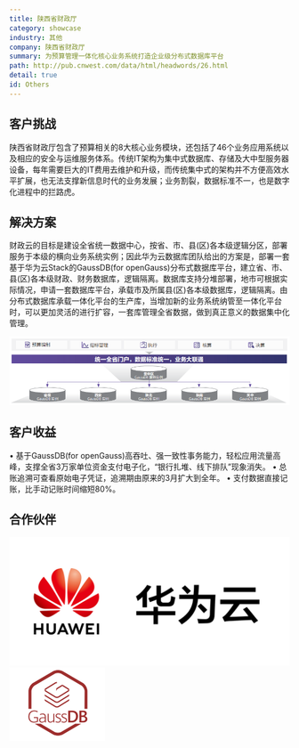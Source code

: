 ```yaml
---
title: 陕西省财政厅
category: showcase
industry: 其他
company: 陕西省财政厅
summary: 为预算管理一体化核心业务系统打造企业级分布式数据库平台
path: http://pub.cnwest.com/data/html/headwords/26.html
detail: true
id: Others
---
```


## 客户挑战

陕西省财政厅包含了预算相关的8大核心业务模块，还包括了46个业务应用系统以及相应的安全与运维服务体系。传统IT架构为集中式数据库、存储及大中型服务器设备，每年需要巨大的IT费用去维护和升级，而传统集中式的架构并不方便高效水平扩展，也无法支撑新信息时代的业务发展；业务割裂，数据标准不一，也是数字化进程中的拦路虎。

## 解决方案

财政云的目标是建设全省统一数据中心，按省、市、县(区)各本级逻辑分区，部署服务于本级的横向业务系统实例；因此华为云数据库团队给出的方案是，部署一套基于华为云Stack的GaussDB(for openGauss)分布式数据库平台，建立省、市、县(区)各本级财政、财务数据库，逻辑隔离。数据库支持分堆部署，地市可根据实际情况，申请一套数据库平台，承载市及所属县(区)各本级数据库，逻辑隔离。由分布式数据库承载一体化平台的生产库，当增加新的业务系统纳管至一体化平台时，可以更加灵活的进行扩容，一套库管理全省数据，做到真正意义的数据集中化管理。

<div class="case-img"><img src="./o1.png"/></div>

## 客户收益

• 基于GaussDB(for openGauss)高吞吐、强一致性事务能力，轻松应用流量高峰，支撑全省3万家单位资金支付电子化，“银行扎堆、线下排队”现象消失。
• 总账追溯可查看原始电子凭证，追溯期由原来的3月扩大到全年。
• 支付数据直接记账，比手动记账时间缩短80%。

## 合作伙伴

<div class=logo>
    <img src="./huaweiyun.png"/>
    <img src="./gaussdb.png"/>
</div>
